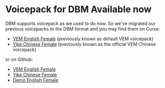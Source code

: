 Voicepack for DBM Available now
=================

<p>DBM supports voicepack as we used to do now. So we've migrated our previous voicepacks to the DBM format and you may find them on Curse:</p>

<ul>
<li><a href="http://www.curse.com/addons/wow/dbm-voicepack-vem">VEM English Female</a> (previously known as default VEM voicepack)</li>
<li><a href="http://www.curse.com/addons/wow/dbm-voicepack-yike">Yike Chinese Female</a> (previously known as the official VEM Chinese voicepack)</li>
<!--a href="http://www.curse.com/addons/wow/dbm-voicepack-demo">Demo English Female</a-->
</ul>
<p>or on Github:</p>
<ul>
<li><a href="https://github.com/henryj/DBM-Voicepack-VEM">VEM English Female</a></li>
<li><a href="https://github.com/henryj/VEM-Sound-Yike">Yike Chinese Female</a></li>
<li><a href="https://github.com/henryj/DBM-Voicepack-Demo">Demo English Female</a></li>
</ul>
